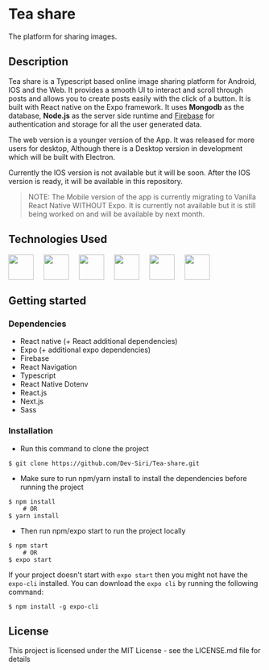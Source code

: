 # Tea share

The platform for sharing images.

## Description

Tea share is a Typescript based online image sharing platform for Android, IOS and the Web. It provides a smooth UI to interact and scroll through posts and allows you to
create posts easily with the click of a button. It is built with React native on the Expo framework. It uses **Mongodb** as the
database, **Node.js** as the server side runtime and [Firebase](https://firebase.google.com) for authentication and storage for all the user generated data.

The web version is a younger version of the App. It was released for more users for desktop,
Although there is a Desktop version in development which will be built with Electron.

Currently the IOS version is not available but it will be soon. After the IOS version is ready,
it will be available in this repository.

> NOTE: The Mobile version of the app is currently migrating to Vanilla React Native WITHOUT Expo. It is currently not available but it is still being worked on and will be available by next month.

## Technologies Used

<div style="display: flex;">
  <img src="https://upload.wikimedia.org/wikipedia/commons/thumb/a/a7/React-icon.sv1200px-React-icon.svg.png" height="50px">
  <img src="https://seeklogo.com/images/N/nodejs-logo-FBE122E377-seeklogo.com.png" height="50px" style="margin-left: 20px;">
  <img src="https://www.svgrepo.com/show/331488/mongodb.svg" height="50px"style="margin-left: 20px;">
  <img src="https://sass-lang.com/assets/img/styleguide/seal-color-aef0354c.png" height="50px" style="margin-left: 20px;">
  <img src="https://upload.wikimedia.org/wikipedia/commons/thumb/4/4c/Typescript_logo_202svg/1200px-Typescript_logo_2020.svg.png" height="50px" style="margin-left: 20px;">
  <img src="https://miro.medium.com/max/300/1*R4c8lHBHuH5qyqOtZb3h-w.png" height="50px" style="margin-left: 20px;">
</div>

## Getting started

### Dependencies

- React native (+ React additional dependencies)
- Expo (+ additional expo dependencies)
- Firebase
- React Navigation
- Typescript
- React Native Dotenv
- React.js
- Next.js
- Sass

### Installation

- Run this command to clone the project

```
$ git clone https://github.com/Dev-Siri/Tea-share.git
```

- Make sure to run npm/yarn install to install the dependencies before running the project

```
$ npm install
    # OR
$ yarn install
```

- Then run npm/expo start to run the project locally

```
$ npm start
    # OR
$ expo start
```

If your project doesn't start with `expo start` then you might not have the `expo-cli` installed.
You can download the `expo cli` by running the following command:

```
$ npm install -g expo-cli
```

## License

This project is licensed under the MIT License - see the LICENSE.md file for details